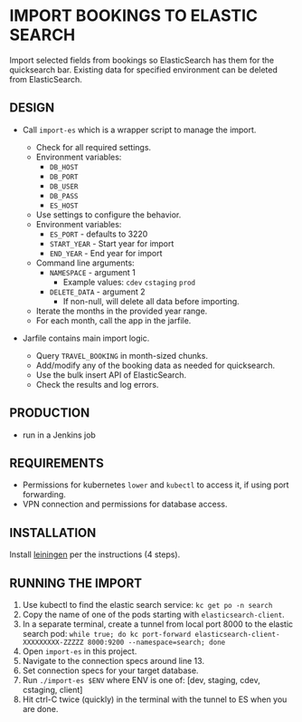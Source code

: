# IMPORT BOOKINGS TO ELASTIC SEARCH

Import selected fields from bookings so ElasticSearch has them for the quicksearch bar.
Existing data for specified environment can be deleted from ElasticSearch.


## DESIGN

- Call `import-es` which is a wrapper script to manage the import.
  - Check for all required settings.
  - Environment variables:
    - `DB_HOST`
    - `DB_PORT`
    - `DB_USER`
    - `DB_PASS`
    - `ES_HOST`
  - Use settings to configure the behavior.
  - Environment variables:
    - `ES_PORT` - defaults to 3220
    - `START_YEAR` - Start year for import
    - `END_YEAR` - End year for import
  - Command line arguments:
    - `NAMESPACE` - argument 1
      - Example values: `cdev` `cstaging` `prod`
    - `DELETE_DATA` - argument 2
      - If non-null, will delete all data before importing.
  - Iterate the months in the provided year range.
  - For each month, call the app in the jarfile.

- Jarfile contains main import logic.
  - Query `TRAVEL_BOOKING` in month-sized chunks.
  - Add/modify any of the booking data as needed for quicksearch.
  - Use the bulk insert API of ElasticSearch.
  - Check the results and log errors.


## PRODUCTION

- run in a Jenkins job


## REQUIREMENTS

- Permissions for kubernetes `lower` and `kubectl` to access it, if using port forwarding.
- VPN connection and permissions for database access.


## INSTALLATION

Install [leiningen][1] per the instructions (4 steps).


## RUNNING THE IMPORT

1. Use kubectl to find the elastic search service:
   `kc get po -n search`
1. Copy the name of one of the pods starting with `elasticsearch-client`.
1. In a separate terminal, create a tunnel from local port 8000 to the elastic search pod:
   `while true; do kc port-forward elasticsearch-client-XXXXXXXXX-ZZZZZ 8000:9200 --namespace=search; done`
1. Open `import-es` in this project.
1. Navigate to the connection specs around line 13.
1. Set connection specs for your target database.
1. Run `./import-es $ENV` where ENV is one of: [dev, staging, cdev, cstaging, client]
1. Hit ctrl-C twice (quickly) in the terminal with the tunnel to ES when you are done.


[1]: http://leiningen.org/
